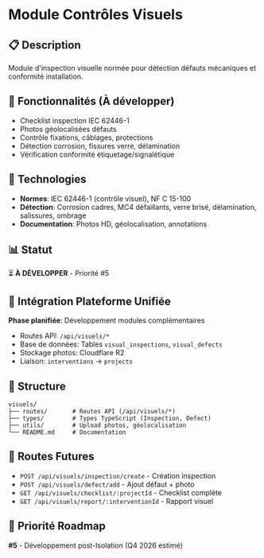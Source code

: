# Module Contrôles Visuels

## 📋 Description
Module d'inspection visuelle normée pour détection défauts mécaniques et conformité installation.

## 🎯 Fonctionnalités (À développer)
- Checklist inspection IEC 62446-1
- Photos géolocalisées défauts
- Contrôle fixations, câblages, protections
- Détection corrosion, fissures verre, délamination
- Vérification conformité étiquetage/signalétique

## 🔧 Technologies
- **Normes**: IEC 62446-1 (contrôle visuel), NF C 15-100
- **Détection**: Corrosion cadres, MC4 défaillants, verre brisé, délamination, salissures, ombrage
- **Documentation**: Photos HD, géolocalisation, annotations

## 📊 Statut
⏳ **À DÉVELOPPER** - Priorité #5

## 🚀 Intégration Plateforme Unifiée
**Phase planifiée**: Développement modules complémentaires
- Routes API: `/api/visuels/*`
- Base de données: Tables `visual_inspections`, `visual_defects`
- Stockage photos: Cloudflare R2
- Liaison: `interventions` → `projects`

## 📁 Structure
```
visuels/
├── routes/       # Routes API (/api/visuels/*)
├── types/        # Types TypeScript (Inspection, Defect)
├── utils/        # Upload photos, géolocalisation
└── README.md     # Documentation
```

## 🔗 Routes Futures
- `POST /api/visuels/inspection/create` - Création inspection
- `POST /api/visuels/defect/add` - Ajout défaut + photo
- `GET /api/visuels/checklist/:projectId` - Checklist complète
- `GET /api/visuels/report/:interventionId` - Rapport visuel

## 📝 Priorité Roadmap
**#5** - Développement post-Isolation (Q4 2026 estimé)
